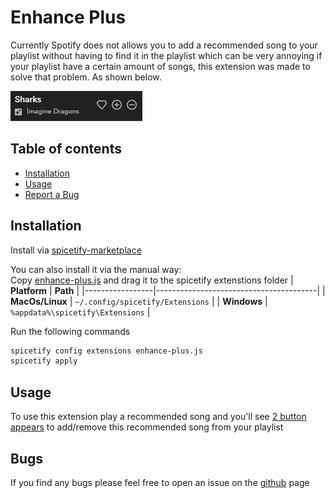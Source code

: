 
# Enhance Plus
Currently Spotify does not allows you to add a recommended song to your playlist without having to find it in the playlist which can be very annoying if your playlist have a certain amount of songs, this extension was made to solve that problem. As shown below.

![img](./preview.png)

## Table of contents
  - [Installation](#installation)
  - [Usage](#usage)
  - [Report a Bug](#bugs)

## Installation
Install via [spicetify-marketplace](https://github.com/CharlieS1103/spicetify-marketplace)

You can also install it via the manual way:  
Copy [enhance-plus.js](https://github.com/Aztup/EnhancePlus/blob/master/dist/enhance-plus.js) and drag it to the spicetify extenstions folder
| **Platform**    | **Path**                               |
|-----------------|----------------------------------------|
| **MacOs/Linux** | `~/.config/spicetify/Extensions`       |
| **Windows**     | `%appdata%\spicetify\Extensions` |

Run the following commands
```sh
spicetify config extensions enhance-plus.js
spicetify apply
```

## Usage
To use this extension play a recommended song and you'll see [2 button appears](https://github.com/Aztup/EnhancePlus/blob/master/preview.png) to add/remove this recommended song from your playlist

## Bugs
If you find any bugs please feel free to open an issue on the [github](https://github.com/Aztup/EnhancePlus/issues/new) page
